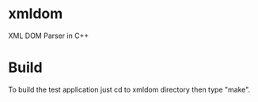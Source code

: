 xmldom
======

XML DOM Parser in C++

Build
=====
To build the test application just cd to xmldom directory then type "make".
